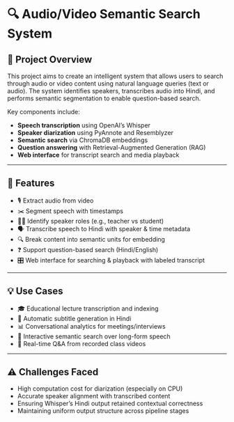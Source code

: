 # 🔍 Audio/Video Semantic Search System

## 📌 Project Overview

This project aims to create an intelligent system that allows users to search through audio or video content using natural language queries (text or audio). The system identifies speakers, transcribes audio into Hindi, and performs semantic segmentation to enable question-based search. 

Key components include:
- **Speech transcription** using OpenAI’s Whisper
- **Speaker diarization** using PyAnnote and Resemblyzer
- **Semantic search** via ChromaDB embeddings
- **Question answering** with Retrieval-Augmented Generation (RAG)
- **Web interface** for transcript search and media playback

---

## 🚀 Features

- 🎙️ Extract audio from video
- ✂️ Segment speech with timestamps
- 🧑‍🏫 Identify speaker roles (e.g., teacher vs student)
- 🗣️ Transcribe speech to Hindi with speaker & time metadata
- 🔍 Break content into semantic units for embedding
- ❓ Support question-based search (Hindi/English)
- 🎛️ Web interface for searching & playback with labeled transcript

---

## 💡 Use Cases

- 🎓 Educational lecture transcription and indexing
- 🧾 Automatic subtitle generation in Hindi
- 📊 Conversational analytics for meetings/interviews
- 🔎 Interactive semantic search over long-form speech
- 🧠 Real-time Q&A from recorded class videos

---

## ⚠️ Challenges Faced

- High computation cost for diarization (especially on CPU)
- Accurate speaker alignment with transcribed content
- Ensuring Whisper’s Hindi output retained contextual correctness
- Maintaining uniform output structure across pipeline stages

